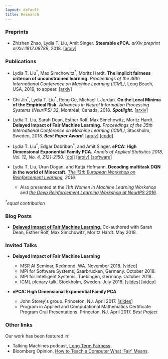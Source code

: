 ```yaml
---
layout: default
title: Research
---
```


### Preprints


* Zhizhen Zhao, Lydia T. Liu, Amit Singer. **Steerable *e*PCA.** *arXiv preprint arXiv:1812.08789*, 2018. [[arxiv]](https://arxiv.org/abs/1812.08789) 

### Publications

* Lydia T. Liu<sup>\*</sup>, Max Simchowitz<sup>\*</sup>, Moritz Hardt. **The implicit fairness criterion of unconstrained learning.** *Proceedings of the 36th International Conference on Machine Learning (ICML)*, Long Beach, USA, 2019, to appear. [[arxiv]](https://arxiv.org/abs/1808.10013) 

* Chi Jin<sup>\*</sup>, Lydia T. Liu<sup>\*</sup>, Rong Ge, Michael I. Jordan. **On the Local Minima of the Empirical Risk.** *Advances in Neural Information Processing Systems (NeurIPS) 32*, Montréal, Canada, 2018. ***Spotlight.*** [[arxiv]](https://arxiv.org/abs/1803.09357) 

* Lydia T. Liu, Sarah Dean, Esther Rolf, Max Simchowitz, Moritz Hardt. **Delayed Impact of Fair Machine Learning.** *Proceedings of the 35th International Conference on Machine Learning (ICML)*, Stockholm, Sweden, 2018. ***Best Paper Award.*** [[arxiv]](https://arxiv.org/abs/1803.04383) [[code]](https://github.com/lydiatliu/delayedimpact)

* Lydia T. Liu<sup>\*</sup>, Edgar Dobriban<sup>\*</sup>, and Amit Singer. ***e*****PCA: High Dimensional Exponential Family PCA.** *Annals of Applied Statistics 2018, Vol. 12, No. 4, 2121-2150.* [[doi]](https://dx.doi.org/10.1214/18-AOAS1146) [[arxiv]](https://arxiv.org/abs/1611.05550) [[software]](http://github.com/lydiatliu/epca/)

* Lydia T. Liu, Urun Dogan, and Katja Hofmann. **Decoding multitask DQN in the world of Minecraft.** *[The 13th European Workshop on Reinforcement Learning](https://ewrl.files.wordpress.com/2016/11/ewrl13-2016-submission-29.pdf), 2016.*
  * Also presented at the *11th Women in Machine Learning Workshop* and [*the Deep Reinforcement Learning Workshop at NeurIPS 2016*](https://drive.google.com/file/d/0B1PUpk7kwWu-bDd2djhqNEx2S2J4UURTUE1sVjVnS2tXZG9r/view).
  
*<sup>\*</sup>equal contribution*

### Blog Posts

* [**Delayed Impact of Fair Machine Learning.**](https://bair.berkeley.edu/blog/2018/05/17/delayed-impact/) Co-authored with Sarah Dean, Esther Rolf, Max Simchowitz, Moritz Hardt. May 2018.

### Invited Talks

* **Delayed Impact of Fair Machine Learning** 
  * MSR AI Seminar, Redmond, WA. November 2018. [[video]](https://youtu.be/8cDVtXjvq9s)
  * MPI for Software Systems, Saarbrucken, Germany. October 2018.
  * MPI for Intelligent Systems, Tuebingen, Germany. October 2018.
  * ICML plenary talk, Stockholm, Sweden. July 2018. [[slides]](/assets/icml_talk_2018.pdf) [[video]](https://vimeo.com/295742898)

  
  
* ***e*****PCA: High Dimensional Exponential Family PCA**
  * John Storey's group. Princeton, NJ. April 2017. [[slides]](/assets/epca_talk_apr20.pdf)
  * Program in Applied and Computational Mathematics Certificate Program Oral Presentations. Princeton, NJ. April 2017. *Best Project*
  
  

### Other links  
Our work has been featured in:
* Talking Machines podcast, [Long Term Fairness](https://www.thetalkingmachines.com/episodes/long-term-fairness).
* Bloomberg Opinion, [How to Teach a Computer What ‘Fair’ Means](https://www.bloomberg.com/view/articles/2018-03-15/computer-algorithms-need-to-know-what-fair-means).

